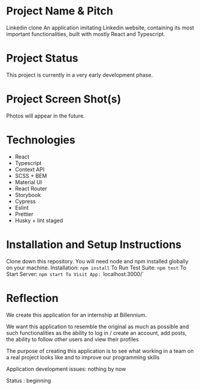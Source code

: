 # Project Name & Pitch

Linkedin clone 
An application imitating Linkedin website, containing its most important functionalities, built with mostly React and Typescript.

# Project Status

This project is currently in a very early development phase.

# Project Screen Shot(s)

Photos will appear in the future.

# Technologies
- React 
- Typescript 
- Context API 
- SCSS + BEM 
- Material UI 
- React Router 
- Storybook 
- Cypress 
- Eslint 
- Prettier 
- Husky + lint staged 

# Installation and Setup Instructions
    
Clone down this repository. You will need node and npm installed globally on your machine.
Installation:
`npm install`
To Run Test Suite:
`npm test`
To Start Server:
`npm start
To Visit App:
`localhost:3000/`

# Reflection

We create this application for an internship at Billennium.

We want this application to resemble the original as much as possible and such functionalities as the ability to log in / create an account, add posts, the ability to follow other users and view their profiles

The purpose of creating this application is to see what working in a team on a real project looks like and to improve our programming skills

Application development issues: nothing by now 

Status : beginning
